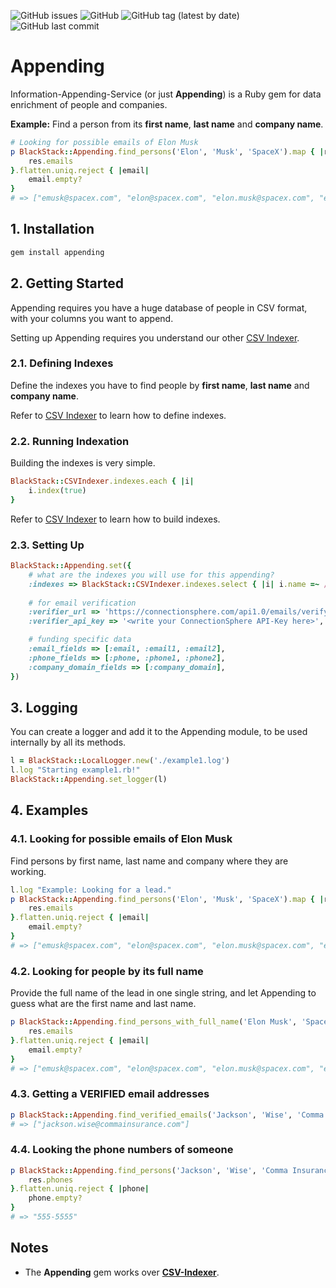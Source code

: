![GitHub issues](https://img.shields.io/github/issues/leandrosardi/appending) ![GitHub](https://img.shields.io/github/license/leandrosardi/appending) ![GitHub tag (latest by date)](https://img.shields.io/github/v/tag/leandrosardi/appending) ![GitHub last commit](https://img.shields.io/github/last-commit/leandrosardi/appending)

# Appending

Information-Appending-Service (or just **Appending**) is a Ruby gem for data enrichment of people and companies. 

**Example:** Find a person from its **first name**, **last name** and **company name**.

```ruby
# Looking for possible emails of Elon Musk 
p BlackStack::Appending.find_persons('Elon', 'Musk', 'SpaceX').map { |res| 
    res.emails 
}.flatten.uniq.reject { |email|
    email.empty?
}
# => ["emusk@spacex.com", "elon@spacex.com", "elon.musk@spacex.com", "elonmusk@spacex.com", "musk@spacex.com"]
```

## 1. Installation

```bash
gem install appending
```

## 2. Getting Started

Appending requires you have a huge database of people in CSV format, with your columns you want to append.

Setting up Appending requires you understand our other [CSV Indexer](https://github.com/leandrosardi/csv-indexer).

### 2.1. Defining Indexes

Define the indexes you have to find people by **first name**, **last name** and **company name**.

Refer to [CSV Indexer](https://github.com/leandrosardi/csv-indexer) to learn how to define indexes.

### 2.2. Running Indexation

Building the indexes is very simple.

```ruby
BlackStack::CSVIndexer.indexes.each { |i|
    i.index(true)
}
```

Refer to [CSV Indexer](https://github.com/leandrosardi/csv-indexer) to learn how to build indexes.

### 2.3. Setting Up

```ruby
BlackStack::Appending.set({
    # what are the indexes you will use for this appending?
    :indexes => BlackStack::CSVIndexer.indexes.select { |i| i.name =~ /persona/ },
    
    # for email verification
    :verifier_url => 'https://connectionsphere.com/api1.0/emails/verify.json',
    :verifier_api_key => '<write your ConnectionSphere API-Key here>',

    # funding specific data
    :email_fields => [:email, :email1, :email2],
    :phone_fields => [:phone, :phone1, :phone2],
    :company_domain_fields => [:company_domain],
})
```

## 3. Logging

You can create a logger and add it to the Appending module, to be used internally by all its methods.

```ruby
l = BlackStack::LocalLogger.new('./example1.log')
l.log "Starting example1.rb!"
BlackStack::Appending.set_logger(l)
```

## 4. Examples

### 4.1. Looking for possible emails of Elon Musk 

Find persons by first name, last name and company where they are working.

```ruby
l.log "Example: Looking for a lead."
p BlackStack::Appending.find_persons('Elon', 'Musk', 'SpaceX').map { |res| 
    res.emails 
}.flatten.uniq.reject { |email|
    email.empty?
}
# => ["emusk@spacex.com", "elon@spacex.com", "elon.musk@spacex.com", "elonmusk@spacex.com", "musk@spacex.com"]
```

### 4.2. Looking for people by its full name

Provide the full name of the lead in one single string, and let Appending to guess what are the first name and last name.

```ruby
p BlackStack::Appending.find_persons_with_full_name('Elon Musk', 'SpaceX').map { |res| 
    res.emails 
}.flatten.uniq.reject { |email|
    email.empty?
}
# => ["emusk@spacex.com", "elon@spacex.com", "elon.musk@spacex.com", "elonmusk@spacex.com", "musk@spacex.com"]
```

### 4.3. Getting a VERIFIED email addresses

```ruby
p BlackStack::Appending.find_verified_emails('Jackson', 'Wise', 'Comma Insurance')
# => ["jackson.wise@commainsurance.com"]
```

### 4.4. Looking the phone numbers of someone

```ruby
p BlackStack::Appending.find_persons('Jackson', 'Wise', 'Comma Insurance').map { |res| 
    res.phones
}.flatten.uniq.reject { |phone|
    phone.empty?
}
# => "555-5555"
```

## Notes

- The **Appending** gem works over **[CSV-Indexer](https://github.com/leandrosardi/csv-indexer)**.

